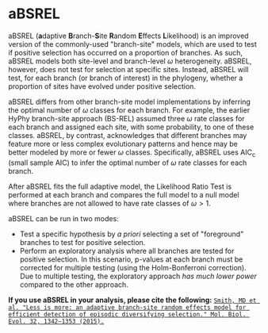 # aBSREL

aBSREL (**a**daptive **B**ranch-**S**ite **R**andom **E**ffects **L**ikelihood) is an improved version of the commonly-used "branch-site" models, which are used to test if positive selection has occurred on a proportion of branches. As such, aBSREL models both site-level and branch-level $\omega$ heterogeneity. aBSREL, however, does not test for selection at specific sites. Instead, aBSREL will test, for each branch (or branch of interest) in the phylogeny, whether a proportion of sites have evolved under positive selection.

aBSREL differs from other branch-site model implementations by inferring the optimal number of $\omega$ classes for each branch. For example, the earlier HyPhy branch-site approach (BS-REL) assumed three $\omega$ rate classes for each branch and assigned each site, with some probability, to one of these classes. aBSREL, by contrast, acknowledges that different branches may feature more or less complex evolutionary patterns and hence may be better modeled by more or fewer $\omega$ classes. Specifically, aBSREL uses AIC<sub>c</sub> (small sample AIC) to infer the optimal number of $\omega$ rate classes for each branch.

After aBSREL fits the full adaptive model, the Likelihood Ratio Test is performed at each branch and compares the full model to a null model where branches are not allowed to have rate classes of $\omega>1$.

aBSREL can be run in two modes:

- Test a specific hypothesis by _a priori_ selecting a set of "foreground" branches to test for positive selection.
- Perform an exploratory analysis where all branches are tested for positive selection. In this scenario, p-values at each branch must be corrected for multiple testing (using the Holm-Bonferroni correction). Due to multiple testing, the exploratory approach _has much lower power_ compared to the other approach.

**If you use aBSREL in your analysis, please cite the following:** [`Smith, MD et al. "Less is more: an adaptive branch-site random effects model for efficient detection of episodic diversifying selection." Mol. Biol. Evol. 32, 1342–1353 (2015).`](https://doi.org/10.1093/molbev/msv022)
